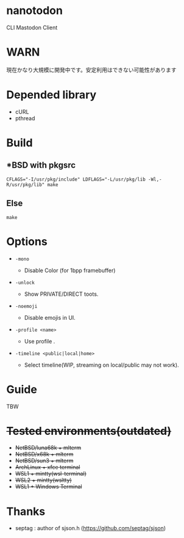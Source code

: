 # nanotodon
CLI Mastodon Client

# WARN
現在かなり大規模に開発中です。安定利用はできない可能性があります

# Depended library
- cURL
- pthread

# Build
## *BSD with pkgsrc
```CFLAGS="-I/usr/pkg/include" LDFLAGS="-L/usr/pkg/lib -Wl,-R/usr/pkg/lib" make```

## Else
```make```

# Options
- ```-mono```  
  - Disable Color (for 1bpp framebuffer)

- ```-unlock```  
  - Show PRIVATE/DIRECT toots.

- ```-noemoji```  
  - Disable emojis in UI.

- ```-profile <name>```  
  - Use profile <name>.

- ```-timeline <public|local|home>```  
  - Select timeline(WIP, streaming on local/public may not work).

# Guide
TBW  

# ~~Tested environments(outdated)~~
- ~~NetBSD/luna68k + mlterm~~
- ~~NetBSD/x68k + mlterm~~
- ~~NetBSD/sun3 + mlterm~~
- ~~ArchLinux + xfce terminal~~
- ~~WSL1 + mintty(wsl-terminal)~~
- ~~WSL2 + mintty(wsltty)~~
- ~~WSL1 + Windows Terminal~~

# Thanks
- septag : author of sjson.h (https://github.com/septag/sjson)
